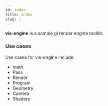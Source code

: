 ```yaml
---
id: index
title: index
slug: /
---
```


**vis-engine** is a sample gl render engine toolkit.

### Use cases

Use cases for vis-engine include:

- math
- Pass
- Render
- Program
- Geometry
- Camera
- Shaders
